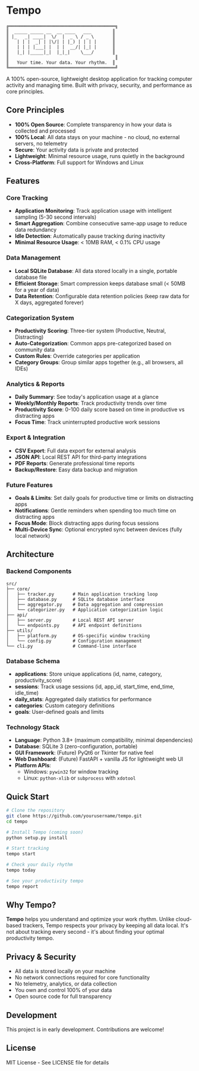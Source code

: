 # Tempo

```
╔════════════════════════════════════════╗
║  _____ _____ __  __ ____   ___        ║
║ |_   _| ____|  \/  |  _ \ / _ \       ║
║   | | |  _| | |\/| | |_) | | | |      ║
║   | | | |___| |  | |  __/| |_| |      ║
║   |_| |_____|_|  |_|_|    \___/       ║
║                                        ║
║   Your time. Your data. Your rhythm.  ║
╚════════════════════════════════════════╝
```

A 100% open-source, lightweight desktop application for tracking computer activity and managing time. Built with privacy, security, and performance as core principles.

## Core Principles

- **100% Open Source**: Complete transparency in how your data is collected and processed
- **100% Local**: All data stays on your machine - no cloud, no external servers, no telemetry
- **Secure**: Your activity data is private and protected
- **Lightweight**: Minimal resource usage, runs quietly in the background
- **Cross-Platform**: Full support for Windows and Linux

## Features

### Core Tracking
- **Application Monitoring**: Track application usage with intelligent sampling (5-30 second intervals)
- **Smart Aggregation**: Combine consecutive same-app usage to reduce data redundancy
- **Idle Detection**: Automatically pause tracking during inactivity
- **Minimal Resource Usage**: < 10MB RAM, < 0.1% CPU usage

### Data Management
- **Local SQLite Database**: All data stored locally in a single, portable database file
- **Efficient Storage**: Smart compression keeps database small (< 50MB for a year of data)
- **Data Retention**: Configurable data retention policies (keep raw data for X days, aggregated forever)

### Categorization System
- **Productivity Scoring**: Three-tier system (Productive, Neutral, Distracting)
- **Auto-Categorization**: Common apps pre-categorized based on community data
- **Custom Rules**: Override categories per application
- **Category Groups**: Group similar apps together (e.g., all browsers, all IDEs)

### Analytics & Reports
- **Daily Summary**: See today's application usage at a glance
- **Weekly/Monthly Reports**: Track productivity trends over time
- **Productivity Score**: 0-100 daily score based on time in productive vs distracting apps
- **Focus Time**: Track uninterrupted productive work sessions

### Export & Integration
- **CSV Export**: Full data export for external analysis
- **JSON API**: Local REST API for third-party integrations
- **PDF Reports**: Generate professional time reports
- **Backup/Restore**: Easy data backup and migration

### Future Features
- **Goals & Limits**: Set daily goals for productive time or limits on distracting apps
- **Notifications**: Gentle reminders when spending too much time on distracting apps
- **Focus Mode**: Block distracting apps during focus sessions
- **Multi-Device Sync**: Optional encrypted sync between devices (fully local network)

## Architecture

### Backend Components
```
src/
├── core/
│   ├── tracker.py       # Main application tracking loop
│   ├── database.py      # SQLite database interface
│   ├── aggregator.py    # Data aggregation and compression
│   └── categorizer.py   # Application categorization logic
├── api/
│   ├── server.py        # Local REST API server
│   └── endpoints.py     # API endpoint definitions
├── utils/
│   ├── platform.py      # OS-specific window tracking
│   └── config.py        # Configuration management
└── cli.py               # Command-line interface
```

### Database Schema
- **applications**: Store unique applications (id, name, category, productivity_score)
- **sessions**: Track usage sessions (id, app_id, start_time, end_time, idle_time)
- **daily_stats**: Aggregated daily statistics for performance
- **categories**: Custom category definitions
- **goals**: User-defined goals and limits

### Technology Stack

- **Language**: Python 3.8+ (maximum compatibility, minimal dependencies)
- **Database**: SQLite 3 (zero-configuration, portable)
- **GUI Framework**: (Future) PyQt6 or Tkinter for native feel
- **Web Dashboard**: (Future) FastAPI + vanilla JS for lightweight web UI
- **Platform APIs**:
  - Windows: `pywin32` for window tracking
  - Linux: `python-xlib` or `subprocess` with `xdotool`

## Quick Start

```bash
# Clone the repository
git clone https://github.com/yourusername/tempo.git
cd tempo

# Install Tempo (coming soon)
python setup.py install

# Start tracking
tempo start

# Check your daily rhythm
tempo today

# See your productivity tempo
tempo report
```

## Why Tempo?

**Tempo** helps you understand and optimize your work rhythm. Unlike cloud-based trackers, Tempo respects your privacy by keeping all data local. It's not about tracking every second - it's about finding your optimal productivity tempo.

## Privacy & Security

- All data is stored locally on your machine
- No network connections required for core functionality
- No telemetry, analytics, or data collection
- You own and control 100% of your data
- Open source code for full transparency

## Development

This project is in early development. Contributions are welcome!

## License

MIT License - See LICENSE file for details